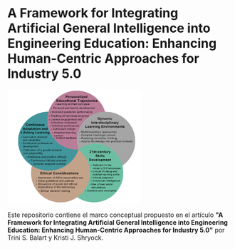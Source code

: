# A Framework for Integrating Artificial General Intelligence into Engineering Education: Enhancing Human-Centric Approaches for Industry 5.0

<img src="images/icon2.png" alt="icon" width = "300">


Este repositorio contiene el marco conceptual propuesto en el artículo **"A Framework for Integrating Artificial General Intelligence into Engineering Education: Enhancing Human-Centric Approaches for Industry 5.0"** por Trini S. Balart y Kristi J. Shryock.
